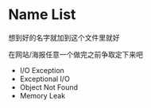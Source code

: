 # Name List

想到好的名字就加到这个文件里就好

在网站/海报任意一个做完之前争取定下来吧

* I/O Exception
* Exceptional I/O
* Object Not Found
* Memory Leak
